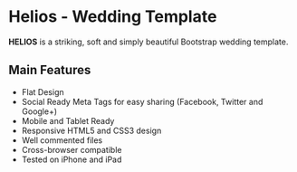 # Helios - Wedding Template

**HELIOS** is a striking, soft and simply beautiful Bootstrap wedding template.

## Main Features

- Flat Design
- Social Ready Meta Tags for easy sharing (Facebook, Twitter and Google+)
- Mobile and Tablet Ready
- Responsive HTML5 and CSS3 design
- Well commented files
- Cross-browser compatible
- Tested on iPhone and iPad

